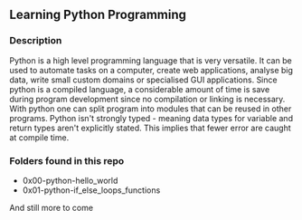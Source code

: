 ## Learning Python Programming

### Description

Python is a high level programming language that is very versatile. It can be used to automate tasks on a computer, create web applications,
analyse big data, write small custom domains or specialised GUI applications. Since python is a compiled language, a considerable amount of
time is save during program development since no compilation or linking is necessary. With python one can split program into modules that
can be reused in other programs. Python isn't strongly typed - meaning data types for variable and return types aren't explicitly stated.
This implies that fewer error are caught at compile time.

### Folders found in this repo

- 0x00-python-hello_world
- 0x01-python-if_else_loops_functions

And still more to come

